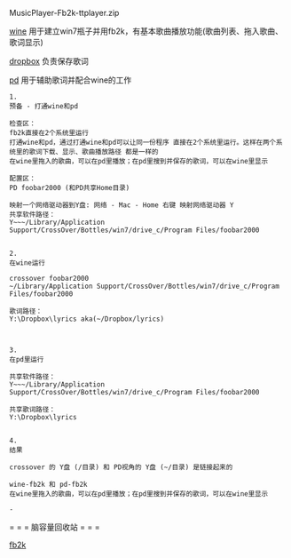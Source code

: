 
MusicPlayer-Fb2k-ttplayer.zip

[wine](https://github.com/7900ms/000nottheater_deserted_systemsoftware/tree/master/Usage_Manual/CrossOver) 用于建立win7瓶子并用fb2k，有基本歌曲播放功能(歌曲列表、拖入歌曲、歌词显示)

[dropbox](#) 负责保存歌词

[pd](https://github.com/7900ms/000nottheater_deserted_systemsoftware/tree/master/Usage_Manual/ParallelsDesktop) 用于辅助歌词并配合wine的工作

```
1.
预备 - 打通wine和pd

检查区：
fb2k直接在2个系统里运行
打通wine和pd，通过打通wine和pd可以让同一份程序 直接在2个系统里运行。这样在两个系统里的歌词下载、显示、歌曲播放路径 都是一样的
在wine里拖入的歌曲，可以在pd里播放；在pd里搜到并保存的歌词，可以在wine里显示

配置区：
PD foobar2000 (和PD共享Home目录)

映射一个网络驱动器到Y盘: 网络 - Mac - Home 右键 映射网络驱动器 Y
共享软件路径：
Y~~~/Library/Application Support/CrossOver/Bottles/win7/drive_c/Program Files/foobar2000


2.
在wine运行

crossover foobar2000
~/Library/Application Support/CrossOver/Bottles/win7/drive_c/Program Files/foobar2000

歌词路径：
Y:\Dropbox\lyrics aka(~/Dropbox/lyrics)



3.
在pd里运行

共享软件路径：
Y~~~/Library/Application Support/CrossOver/Bottles/win7/drive_c/Program Files/foobar2000

共享歌词路径：
Y:\Dropbox\lyrics


4.
结果

crossover 的 Y盘 (/目录) 和 PD视角的 Y盘 (~/目录) 是链接起来的

wine-fb2k 和 pd-fb2k
在wine里拖入的歌曲，可以在pd里播放；在pd里搜到并保存的歌词，可以在wine里显示

-

```

= = = 脑容量回收站 = = =

[fb2k](https://github.com/7900ms/00nottheater_deserted/tree/master/Usage_Manual/foobar2000)
